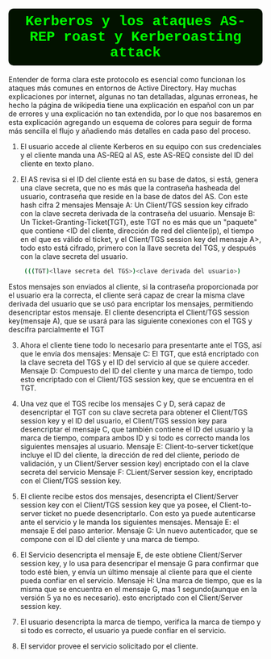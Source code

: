 


<h1 style="
    color: #00ff00;
    background: #031200; 
    border-radius: 10px;
    border-radius: 10px; 
    padding: 10px;     
    font-family: 'Courier New';
    text-align: center; 
"> 
 Kerberos y los ataques AS-REP roast y Kerberoasting attack
</h1>


Entender de forma clara este protocolo es esencial como funcionan los ataques más comunes en entornos de Active Directory. Hay muchas explicaciones por internet, algunas no tan detalladas, algunas erroneas, he hecho la página de wikipedia tiene una explicación en español con un par de errores y una explicación no tan extendida, por lo que nos basaremos en esta explicación agregando un esquema de colores para seguir de forma más sencilla el flujo y añadiendo más detalles en cada paso del proceso. 


1. El usuario accede al cliente Kerberos en su equipo con sus credenciales y el cliente manda una AS-REQ al AS, este AS-REQ consiste del ID del cliente en texto plano. 

2. El AS revisa si el ID del cliente está en su base de datos, si está, genera una clave secreta, que no es más que la contraseña hasheada del usuario, contraseña que reside en la base de datos del AS. 
Con este hash cifra 2 mensajes
  Mensaje A: Un Client/TGS session key cifrado con la clave secreta derivada de la contraseña del usuario. 
  Mensaje B: Un Ticket-Granting-Ticket(TGT), este TGT no es más que un "paquete" que contiene <ID del cliente, dirección de red del cliente(ip), el tiempo en el que es válido el ticket, y el Client/TGS session key del mensaje A>, todo esto está cifrado, primero con la llave secreta del TGS, y después con la clave secreta del usuario. 

   ```bash 
    (((TGT)<llave secreta del TGS>)<clave derivada del usuario>)
   ``` 
Estos mensajes son enviados al cliente, si la contraseña proporcionada por el usuario era la correcta, el cliente será capaz de crear la misma clave derivada del usuario que se usó para encriptar los mensajes, permitiendo desencriptar estos mensaje. 
El cliente desencripta el Client/TGS session key(mensaje A), que se usará para las siguiente conexiones con el TGS y descifra parcialmente el TGT

3. Ahora el cliente tiene todo lo necesario para presentarte ante el TGS, así que le envía dos mensajes: 
  Mensaje C: El TGT, que está encriptado con la clave secreta del TGS y el ID del servicio al que se quiere acceder. 
  Mensaje D: Compuesto del ID del cliente y una marca de tiempo, todo esto encriptado con el Client/TGS session key, que se encuentra en el TGT. 

4. Una vez que el TGS recibe los mensajes C y D, será capaz de desencriptar el TGT con su clave secreta para obtener el Client/TGS session key y el ID del usuario, el Client/TGS session key para desencriptar el mensaje C, que también contiene el ID del usuario y la marca de tiempo, compara ambos ID y si todo es correcto manda los siguientes mensajes al usuario. 
  Mensaje E: Client-to-server ticket(que incluye el ID del cliente, la dirección de red del cliente, periodo de validación, y un Client/Server session key) encriptado con el la clave secreta del servicio
  Mensaje F: CLient/Server session key, encriptado con el Client/TGS session key. 

5. El cliente recibe estos dos mensajes, desencripta el Client/Server session key con el Client/TGS session key que ya posee, el Client-to-server ticket no puede desencriptarlo. Con esto ya puede autenticarse ante el servicio y le manda los siguientes mensajes. 
  Mensaje E: el  mensaje E del paso anterior. 
  Mensaje G: Un nuevo autenticador, que se compone con el ID del cliente y una marca de tiempo. 

6. El Servicio desencripta el mensaje E, de este obtiene Client/Server session key, y lo usa para desencripar el mensaje G para confirmar que todo esté bien, y envía un último mensaje al cliente para que el ciente pueda confiar en el servicio. 
  Mensaje H: Una marca de tiempo, que es la misma que se encuentra en el mensaje G, mas 1 segundo(aunque en la versión 5 ya no es necesario). esto encriptado con el Client/Server session key.

7. El usuario desencripta la marca de tiempo, verifica la marca de tiempo y si todo es correcto, el usuario ya puede confiar en el servicio. 

8. El servidor provee el servicio solicitado por el cliente. 





